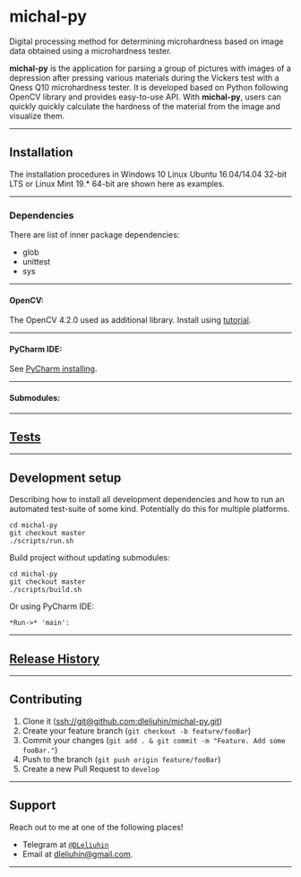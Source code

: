 # michal-py
Digital  processing method for determining microhardness based on image data obtained 
using a microhardness tester.

**michal-py** is the application for parsing a group of pictures with images of a 
depression after pressing various materials during the Vickers test with a Qness Q10 
microhardness tester. It is developed based on Python following OpenCV library and 
provides easy-to-use API. With **michal-py**, users can quickly quickly calculate the 
hardness of the material from the image and visualize them.

---

## Installation

The installation procedures in Windows 10 Linux Ubuntu 16.04/14.04 32-bit LTS or 
Linux Mint 19.* 64-bit are shown here as examples.

---

### Dependencies

There are list of inner package dependencies:

- glob
- unittest
- sys 

---

#### OpenCV:

The OpenCV 4.2.0 used as additional library. Install using 
[tutorial](https://pypi.org/project/opencv-python/).

---

#### PyCharm IDE:

See [PyCharm installing](https://www.jetbrains.com/ru-ru/pycharm/).

---

#### Submodules:

---

## [Tests](./test_michal-py/TEST.md)

---

## Development setup

Describing how to install all development dependencies and how to run an automated 
test-suite of some kind. Potentially do this for multiple platforms.

```
cd michal-py
git checkout master
./scripts/run.sh
```
Build project without updating submodules:
```
cd michal-py
git checkout master
./scripts/build.sh
```

Or using PyCharm IDE:

```*Run->* 'main':```

---

## [Release History](./HISTORY.md)

---
    
## Contributing

1. Clone it (<ssh://git@github.com:dleliuhin/michal-py.git>)
2. Create your feature branch (`git checkout -b feature/fooBar`)
3. Commit your changes (`git add . & git commit -m "Feature. Add some fooBar."`)
4. Push to the branch (`git push origin feature/fooBar`)
5. Create a new Pull Request to `develop`

---

## Support

Reach out to me at one of the following places!

- Telegram at <a href="http://https://telegram.org" target="_blank">`@DLeliuhin`</a>
- Email at [dleliuhin@gmail.com]().

---
